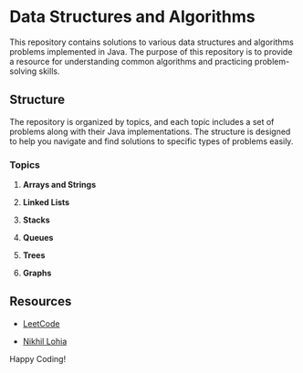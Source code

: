 # Data Structures and Algorithms

This repository contains solutions to various data structures and algorithms problems implemented in Java. The purpose of this repository is to provide a resource for understanding common algorithms and practicing problem-solving skills.

## Structure

The repository is organized by topics, and each topic includes a set of problems along with their Java implementations. The structure is designed to help you navigate and find solutions to specific types of problems easily.

### Topics

1. **Arrays and Strings**
   
2. **Linked Lists**
    
3. **Stacks**

4. **Queues**

5. **Trees**

6. **Graphs**

   
## Resources

- [LeetCode](https://leetcode.com/)

- [Nikhil Lohia](https://www.youtube.com/channel/UCT-S2ngqEBoYCM5UKuNeELg)

Happy Coding!